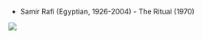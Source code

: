 * Samir Rafi (Egyptian, 1926-2004) - The Ritual (1970)

<img src="https://64.media.tumblr.com/a6611efade532b11e209c41445aaead1/6f0dd64992023e8b-4f/s1280x1920/afb94cbb5229f2b6ba184647f9afbd562377494e.jpg">



